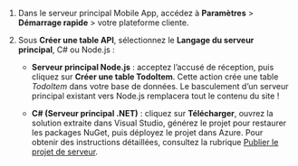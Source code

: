 
1. Dans le serveur principal Mobile App, accédez à **Paramètres** > **Démarrage rapide** > votre plateforme cliente. 

2. Sous **Créer une table API**, sélectionnez le **Langage du serveur principal**, C# ou Node.js :

	+ **Serveur principal Node.js** : acceptez l’accusé de réception, puis cliquez sur **Créer une table TodoItem**. Cette action crée une table *TodoItem* dans votre base de données. Le basculement d’un serveur principal existant vers Node.js remplacera tout le contenu du site !

	+ **C# (Serveur principal .NET)** : cliquez sur **Télécharger**, ouvrez la solution extraite dans Visual Studio, générez le projet pour restaurer les packages NuGet, puis déployez le projet dans Azure. Pour obtenir des instructions détaillées, consultez la rubrique [Publier le projet de serveur](app-service-mobile-dotnet-backend-how-to-use-server-sdk.md#publish-server-project).

<!---HONumber=AcomDC_0427_2016-->